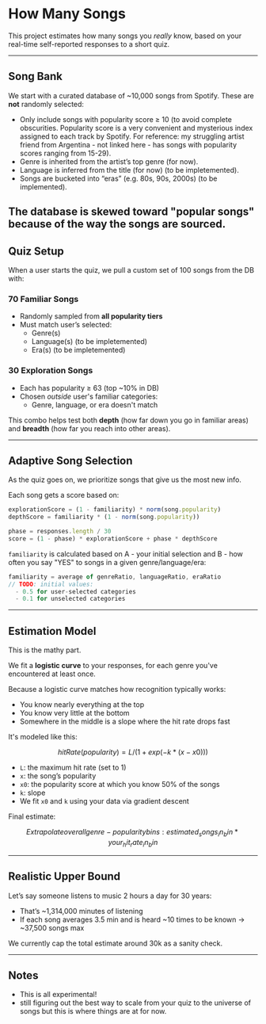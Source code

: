 
# How Many Songs

This project estimates how many songs you *really* know, based on your real-time self-reported responses to a short quiz.

---

## Song Bank

We start with a curated database of ~10,000 songs from Spotify. These are **not** randomly selected:

- Only include songs with popularity score ≥ 10 (to avoid complete obscurities. Popularity score is a very convenient and mysterious index assigned to each track by Spotify. For reference: my struggling artist friend from Argentina - not linked here - has songs with popularity scores ranging from 15-29).
- Genre is inherited from the artist’s top genre (for now).
- Language is inferred from the title (for now) (to be impletemented).
- Songs are bucketed into “eras” (e.g. 80s, 90s, 2000s) (to be implemented).

The database is skewed toward "popular songs" because of the way the songs are sourced.
---

## Quiz Setup

When a user starts the quiz, we pull a custom set of 100 songs from the DB with:

### 70 Familiar Songs
- Randomly sampled from **all popularity tiers**
- Must match user’s selected:
  - Genre(s)
  - Language(s) (to be impletemented)
  - Era(s) (to be impletemented)

### 30 Exploration Songs
- Each has popularity ≥ 63 (top ~10% in DB)
- Chosen *outside* user's familiar categories:
  - Genre, language, or era doesn't match

This combo helps test both **depth** (how far down you go in familiar areas) and **breadth** (how far you reach into other areas).

---

## Adaptive Song Selection

As the quiz goes on, we prioritize songs that give us the most new info.

Each song gets a score based on:

```js
explorationScore = (1 - familiarity) * norm(song.popularity)
depthScore = familiarity * (1 - norm(song.popularity))

phase = responses.length / 30
score = (1 - phase) * explorationScore + phase * depthScore
```

`familiarity` is calculated based on A - your initial selection and B - how often you say "YES" to songs in a given genre/language/era:

```js
familiarity = average of genreRatio, languageRatio, eraRatio
// TODO: initial values:
  - 0.5 for user-selected categories
  - 0.1 for unselected categories
```

---

## Estimation Model

This is the mathy part.

We fit a **logistic curve** to your responses, for each genre you've encountered at least once.

Because a logistic curve matches how recognition typically works:
- You know nearly everything at the top
- You know very little at the bottom
- Somewhere in the middle is a slope where the hit rate drops fast

It's modeled like this:

```math
hitRate(popularity) = L / (1 + exp(-k * (x - x0)))
```

- `L`: the maximum hit rate (set to 1)
- `x`: the song’s popularity
- `x0`: the popularity score at which you know 50% of the songs
- `k`: slope
- We fit `x0` and `k` using your data via gradient descent

Final estimate:
```math
Extrapolate over all genre-popularity bins:
    estimated_songs_in_bin * your_hit_rate_in_bin
```

---

## Realistic Upper Bound

Let’s say someone listens to music 2 hours a day for 30 years:

- That’s ~1,314,000 minutes of listening
- If each song averages 3.5 min and is heard ~10 times to be known → ~37,500 songs max

We currently cap the total estimate around 30k as a sanity check.

---

## Notes

- This is all experimental!
- still figuring out the best way to scale from your quiz to the universe of songs but this is where things are at for now.

